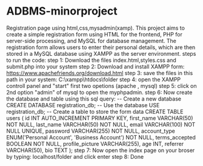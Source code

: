 # ADBMS-minorproject
Registration page using html,css,mysadmin(xamp).
This project aims to create a simple registration form using HTML for the frontend, PHP for server-side processing, and MySQL for database management. The registration form allows users to enter their personal details, which are then stored in a MySQL database using XAMPP as the server environment.
steps to run the code:
step 1: Download the files index.html,styles.css and submit.php into your system 
step 2: Download and install XAMPP form:  https://www.apachefriends.org/download.html
step 3: save the files in this path in your system: C:\xampp\htdocs\folder
step 4: open the XAMPP controll panel and "start" first two opetions (apache , mysql)
step 5: click on 2nd option "admin" of mysql to open the myphpadmin.
step 6: Now create the database and table using this sql query: 
-- Create a new database
CREATE DATABASE registration_db;
-- Use the database
USE registration_db;
-- Create a table to store the form data
CREATE TABLE users (
    id INT AUTO_INCREMENT PRIMARY KEY,
    first_name VARCHAR(50) NOT NULL,
    last_name VARCHAR(50) NOT NULL,
    email VARCHAR(100) NOT NULL UNIQUE,
    password VARCHAR(255) NOT NULL,
    account_type ENUM('Personal Account', 'Business Account') NOT NULL,
    terms_accepted BOOLEAN NOT NULL,
    profile_picture VARCHAR(255),
    age INT,
    referrer VARCHAR(50),
    bio TEXT
);
step 7: Now open the index page on your broser by typing: localhost/folder and click enter
step 8: Done
